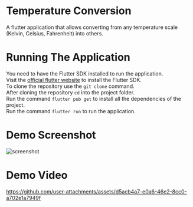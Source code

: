 # Temperature Conversion

A flutter application that allows converting from any temperature scale (Kelvin, Celsius, Fahrenheit) into others.

# Running The Application

You need to have the Flutter SDK installed to run the application.  
Visit the [official flutter website](https://docs.flutter.dev/get-started/install]) to install the Flutter SDK.  
To clone the repository use the `git clone` command.  
After cloning the repository `cd` into the project folder.  
Run the command `flutter pub get` to install all the dependencies of the project.  
Run the command `flutter run` to run the application.

# Demo Screenshot

![screenshot](https://github.com/user-attachments/assets/01db2ee8-2bc5-4fad-86e1-36de85e46c5e)

# Demo Video

https://github.com/user-attachments/assets/d5acb4a7-e0a6-46e2-8cc0-a702e1a7949f
